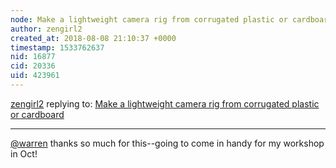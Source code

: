 ```yaml
---
node: Make a lightweight camera rig from corrugated plastic or cardboard
author: zengirl2
created_at: 2018-08-08 21:10:37 +0000
timestamp: 1533762637
nid: 16877
cid: 20336
uid: 423961
---
```




[zengirl2](../profile/zengirl2) replying to: [Make a lightweight camera rig from corrugated plastic or cardboard](../notes/warren/08-07-2018/make-a-lightweight-camera-rig-from-corrugated-plastic-or-cardboard)

----
[@warren](/profile/warren) thanks so much for this--going to come in handy for my workshop in Oct!